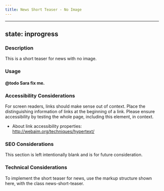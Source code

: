 ```yaml
---
title: News Short Teaser - No Image
---
```


---
state: inprogress
---

### Description
This is a short teaser for news with no image.

### Usage
#### @todo Sara fix me.

### Accessibility Considerations
For screen readers, links should make sense out of context. Place the distinguishing information of links at the beginning of a link. Please ensure accessibility by testing the whole page, including this element, in context.

* About link accessibility properties: http://webaim.org/techniques/hypertext/

### SEO Considerations
This section is left intentionally blank and is for future consideration.

### Technical Considerations
To implement the short teaser for news, use the markup structure shown here, with the class news-short-teaser.
